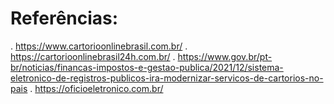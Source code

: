 # Referências:
. https://www.cartorioonlinebrasil.com.br/
. https://cartorioonlinebrasil24h.com.br/
. https://www.gov.br/pt-br/noticias/financas-impostos-e-gestao-publica/2021/12/sistema-eletronico-de-registros-publicos-ira-modernizar-servicos-de-cartorios-no-pais
. https://oficioeletronico.com.br/
